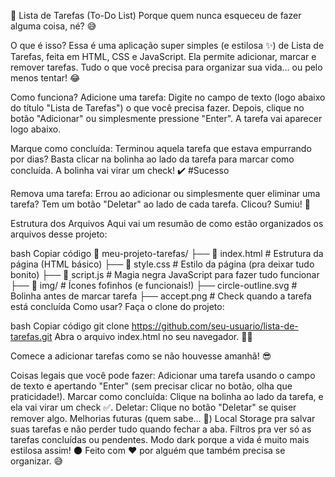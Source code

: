 📝 Lista de Tarefas (To-Do List)
Porque quem nunca esqueceu de fazer alguma coisa, né? 😅

O que é isso?
Essa é uma aplicação super simples (e estilosa ✨) de Lista de Tarefas, feita em HTML, CSS e JavaScript. Ela permite adicionar, marcar e remover tarefas. Tudo o que você precisa para organizar sua vida... ou pelo menos tentar! 😂

Como funciona?
Adicione uma tarefa:
Digite no campo de texto (logo abaixo do título "Lista de Tarefas") o que você precisa fazer. Depois, clique no botão "Adicionar" ou simplesmente pressione "Enter".
A tarefa vai aparecer logo abaixo.

Marque como concluída:
Terminou aquela tarefa que estava empurrando por dias? Basta clicar na bolinha ao lado da tarefa para marcar como concluída. A bolinha vai virar um check! ✔️ #Sucesso

Remova uma tarefa:
Errou ao adicionar ou simplesmente quer eliminar uma tarefa? Tem um botão "Deletar" ao lado de cada tarefa. Clicou? Sumiu! 💨

Estrutura dos Arquivos
Aqui vai um resumão de como estão organizados os arquivos desse projeto:

bash
Copiar código
📂 meu-projeto-tarefas/
├── 📄 index.html      # Estrutura da página (HTML básico)
├── 📄 style.css       # Estilo da página (pra deixar tudo bonito)
├── 📄 script.js       # Magia negra JavaScript para fazer tudo funcionar
├── 📂 img/            # Ícones fofinhos (e funcionais!)
    ├── circle-outline.svg   # Bolinha antes de marcar tarefa
    ├── accept.png           # Check quando a tarefa está concluída
Como usar?
Faça o clone do projeto:

bash
Copiar código
git clone https://github.com/seu-usuario/lista-de-tarefas.git
Abra o arquivo index.html no seu navegador. 📂🚀

Comece a adicionar tarefas como se não houvesse amanhã! 😎

Coisas legais que você pode fazer:
Adicionar uma tarefa usando o campo de texto e apertando "Enter" (sem precisar clicar no botão, olha que praticidade!).
Marcar como concluída: Clique na bolinha ao lado da tarefa, e ela vai virar um check ✅.
Deletar: Clique no botão "Deletar" se quiser remover algo.
Melhorias futuras (quem sabe... 🤔)
Local Storage pra salvar suas tarefas e não perder tudo quando fechar a aba.
Filtros pra ver só as tarefas concluídas ou pendentes.
Modo dark porque a vida é muito mais estilosa assim! 🌑
Feito com ❤️ por alguém que também precisa se organizar. 😅
